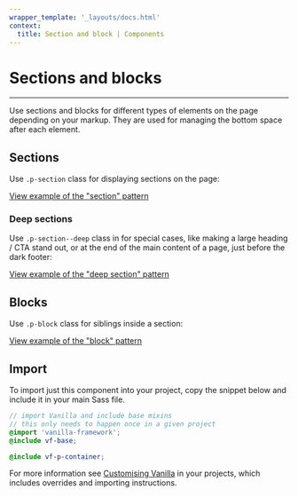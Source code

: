 ```yaml
---
wrapper_template: '_layouts/docs.html'
context:
  title: Section and block | Components
---
```


# Sections and blocks

<hr>

Use sections and blocks for different types of elements on the page depending on your markup. They are used for managing the bottom space after each element.

## Sections

Use `.p-section` class for displaying sections on the page:

<div class="embedded-example"><a href="/docs/examples/patterns/section-and-block/section" class="js-example">
View example of the "section" pattern
</a></div>

### Deep sections

Use `.p-section--deep` class in for special cases, like making a large heading / CTA stand out, or at the end of the main content of a page, just before the dark footer:

<div class="embedded-example"><a href="/docs/examples/patterns/section-and-block/deep-section" class="js-example">
View example of the "deep section" pattern
</a></div>

## Blocks

Use `.p-block` class for siblings inside a section:

<div class="embedded-example"><a href="/docs/examples/patterns/section-and-block/block" class="js-example">
View example of the "block" pattern
</a></div>

## Import

To import just this component into your project, copy the snippet below and include it in your main Sass file.

```scss
// import Vanilla and include base mixins
// this only needs to happen once in a given project
@import 'vanilla-framework';
@include vf-base;

@include vf-p-container;
```

For more information see [Customising Vanilla](/docs/customising-vanilla/) in your projects, which includes overrides and importing instructions.
